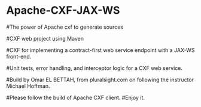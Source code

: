 # Apache-CXF-JAX-WS
#The power of Apache cxf to generate sources

#CXF web project using Maven

#CXF for implementing a contract-first web service endpoint with a JAX-WS front-end.

#Unit tests, error handling, and interceptor logic for a CXF web service.

#Build by Omar EL BETTAH, from pluralsight.com on following the instructor Michael Hoffman.

#Please follow the build of Apache CXF client.
#Enjoy it.
